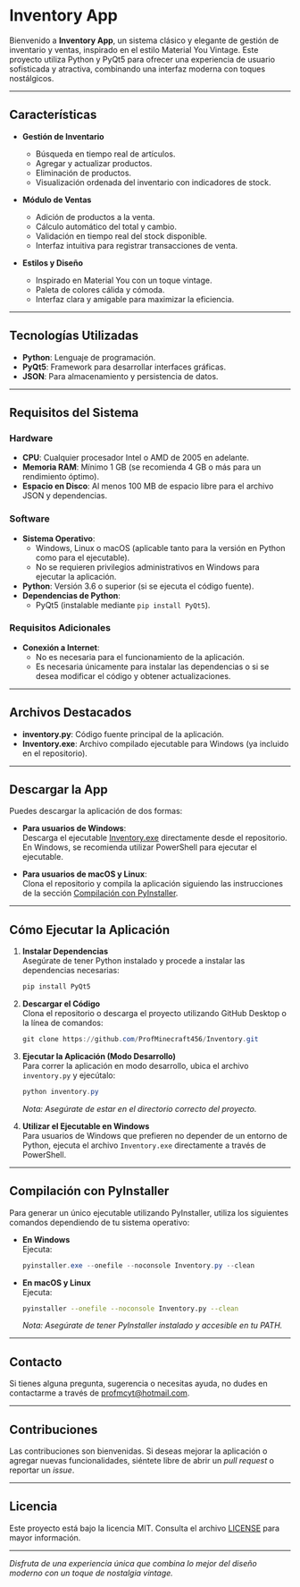 # Inventory App

Bienvenido a **Inventory App**, un sistema clásico y elegante de gestión de inventario y ventas, inspirado en el estilo Material You Vintage. Este proyecto utiliza Python y PyQt5 para ofrecer una experiencia de usuario sofisticada y atractiva, combinando una interfaz moderna con toques nostálgicos.

---

## Características

- **Gestión de Inventario**  
  - Búsqueda en tiempo real de artículos.
  - Agregar y actualizar productos.
  - Eliminación de productos.
  - Visualización ordenada del inventario con indicadores de stock.

- **Módulo de Ventas**  
  - Adición de productos a la venta.
  - Cálculo automático del total y cambio.
  - Validación en tiempo real del stock disponible.
  - Interfaz intuitiva para registrar transacciones de venta.

- **Estilos y Diseño**  
  - Inspirado en Material You con un toque vintage.
  - Paleta de colores cálida y cómoda.
  - Interfaz clara y amigable para maximizar la eficiencia.

---

## Tecnologías Utilizadas

- **Python**: Lenguaje de programación.
- **PyQt5**: Framework para desarrollar interfaces gráficas.
- **JSON**: Para almacenamiento y persistencia de datos.

---

## Requisitos del Sistema

### Hardware

- **CPU**: Cualquier procesador Intel o AMD de 2005 en adelante.
- **Memoria RAM**: Mínimo 1 GB (se recomienda 4 GB o más para un rendimiento óptimo).
- **Espacio en Disco**: Al menos 100 MB de espacio libre para el archivo JSON y dependencias.

### Software

- **Sistema Operativo**:  
  - Windows, Linux o macOS (aplicable tanto para la versión en Python como para el ejecutable).
  - No se requieren privilegios administrativos en Windows para ejecutar la aplicación.
- **Python**: Versión 3.6 o superior (si se ejecuta el código fuente).
- **Dependencias de Python**:
  - PyQt5 (instalable mediante `pip install PyQt5`).

### Requisitos Adicionales

- **Conexión a Internet**:  
  - No es necesaria para el funcionamiento de la aplicación.
  - Es necesaria únicamente para instalar las dependencias o si se desea modificar el código y obtener actualizaciones.

---

## Archivos Destacados

- **inventory.py**: Código fuente principal de la aplicación.
- **Inventory.exe**: Archivo compilado ejecutable para Windows (ya incluido en el repositorio).

---

## Descargar la App

Puedes descargar la aplicación de dos formas:

- **Para usuarios de Windows**:  
  Descarga el ejecutable [Inventory.exe](https://github.com/ProfMinecraft456/Inventory/blob/main/Inventory.exe) directamente desde el repositorio.  
  En Windows, se recomienda utilizar PowerShell para ejecutar el ejecutable.
  
- **Para usuarios de macOS y Linux**:  
  Clona el repositorio y compila la aplicación siguiendo las instrucciones de la sección [Compilación con PyInstaller](#compilación-con-pyinstaller).

---

## Cómo Ejecutar la Aplicación

1. **Instalar Dependencias**  
   Asegúrate de tener Python instalado y procede a instalar las dependencias necesarias:
   ```bash
   pip install PyQt5
   ```

2. **Descargar el Código**  
   Clona el repositorio o descarga el proyecto utilizando GitHub Desktop o la línea de comandos:
   ```PowerShell
   git clone https://github.com/ProfMinecraft456/Inventory.git
   ```

3. **Ejecutar la Aplicación (Modo Desarrollo)**  
   Para correr la aplicación en modo desarrollo, ubica el archivo `inventory.py` y ejecútalo:
   ```PowerShell
   python inventory.py
   ```
   _Nota: Asegúrate de estar en el directorio correcto del proyecto._

4. **Utilizar el Ejecutable en Windows**  
   Para usuarios de Windows que prefieren no depender de un entorno de Python, ejecuta el archivo `Inventory.exe` directamente a través de PowerShell.

---

## Compilación con PyInstaller

Para generar un único ejecutable utilizando PyInstaller, utiliza los siguientes comandos dependiendo de tu sistema operativo:

- **En Windows**  
  Ejecuta:
  ```Powershell
  pyinstaller.exe --onefile --noconsole Inventory.py --clean
  ```

- **En macOS y Linux**  
  Ejecuta:
  ```bash
  pyinstaller --onefile --noconsole Inventory.py --clean
  ```
  _Nota: Asegúrate de tener PyInstaller instalado y accesible en tu PATH._

---

## Contacto

Si tienes alguna pregunta, sugerencia o necesitas ayuda, no dudes en contactarme a través de [profmcyt@hotmail.com](mailto:profmcyt@hotmail.com).

---

## Contribuciones

Las contribuciones son bienvenidas. Si deseas mejorar la aplicación o agregar nuevas funcionalidades, siéntete libre de abrir un _pull request_ o reportar un _issue_.

---

## Licencia

Este proyecto está bajo la licencia MIT. Consulta el archivo [LICENSE](LICENSE) para mayor información.

---

_Disfruta de una experiencia única que combina lo mejor del diseño moderno con un toque de nostalgia vintage._
```
